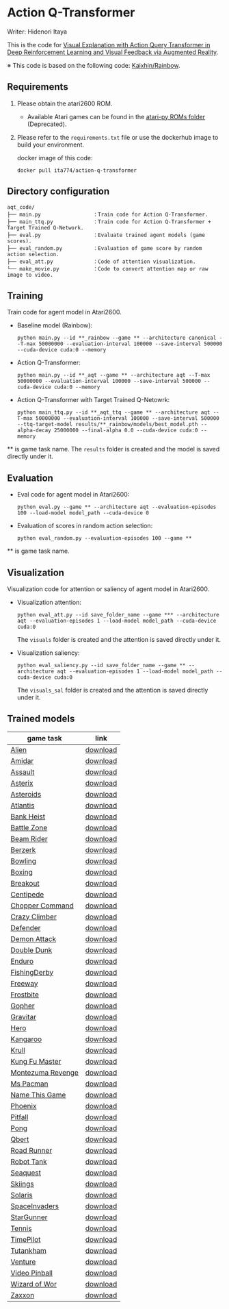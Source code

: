 Action Q-Transformer
=======
Writer: Hidenori Itaya

This is the code for [Visual Explanation with Action Query Transformer in Deep Reinforcement Learning and Visual Feedback via Augmented Reality](aaaa).

※ This code is based on the following code: [Kaixhin/Rainbow](https://github.com/Kaixhin/Rainbow).


##  Requirements

1. Please obtain the atari2600 ROM.
    - Available Atari games can be found in the [atari-py ROMs folder](https://github.com/openai/atari-py/tree/master/atari_py/atari_roms) (Deprecated).

2. Please refer to the `requirements.txt` file or use the dockerhub image to build your environment.

    docker image of this code: 
    ```
    docker pull ita774/action-q-transformer
    ```


## Directory configuration

```
aqt_code/
├── main.py                 ：Train code for Action Q-Transformer.
├── main_ttq.py             ：Train code for Action Q-Transformer + Target Trained Q-Network.
├── eval.py                 ：Evaluate trained agent models (game scores).
├── eval_random.py          ：Evaluation of game score by random action selection.
├── eval_att.py             ：Code of attention visualization.
└── make_movie.py           ：Code to convert attention map or raw image to video.
```


## Training

Train code for agent model in Atari2600.

- Baseline model (Rainbow):
    ```
    python main.py --id **_rainbow --game ** --architecture canonical --T-max 50000000 --evaluation-interval 100000 --save-interval 500000 --cuda-device cuda:0 --memory
    ```

- Action Q-Transformer:
    ```
    python main.py --id **_aqt --game ** --architecture aqt --T-max 50000000 --evaluation-interval 100000 --save-interval 500000 --cuda-device cuda:0 --memory
    ```

- Action Q-Transformer with Target Trained Q-Netowrk:
  ```
  python main_ttq.py --id **_aqt_ttq --game ** --architecture aqt --T-max 50000000 --evaluation-interval 100000 --save-interval 500000 --ttq-target-model results/**_rainbow/models/best_model.pth --alpha-decay 25000000 --final-alpha 0.0 --cuda-device cuda:0 --memory
  ```
** is game task name. The `results` folder is created and the model is saved directly under it.


## Evaluation

- Eval code for agent model in Atari2600:
    ```
    python eval.py --game ** --architecture aqt --evaluation-episodes 100 --load-model model_path --cuda-device 0 
    ```

- Evaluation of scores in random action selection:
    ```
    python eval_random.py --evaluation-episodes 100 --game **
    ```
** is game task name.


## Visualization

Visualization code for attention or saliency of agent model in Atari2600. 

- Visualization attention:
    ```
    python eval_att.py --id save_folder_name --game *** --architecture aqt --evaluation-episodes 1 --load-model model_path --cuda-device cuda:0
    ```
    The `visuals` folder is created and the attention is saved directly under it.

- Visualization saliency:
  ```
  python eval_saliency.py --id save_folder_name --game ** --architecture aqt --evaluation-episodes 1 --load-model model_path --cuda-device cuda:0
  ```
  The `visuals_sal` folder is created and the attention is saved directly under it.


## Trained models

| game task                                         | link                                      |
|---------------------------------------------------|-------------------------------------------|
| [Alien](https://www.gymlibrary.dev/environments/atari/alien/)     |  [download](http://www.mprg.cs.chubu.ac.jp/~itaya/share/trained_models/aqt/alien.zip) |
| [Amidar](https://www.gymlibrary.dev/environments/atari/amidar/)   |  [download](http://www.mprg.cs.chubu.ac.jp/~itaya/share/trained_models/aqt/amidar.zip) |
| [Assault](https://www.gymlibrary.dev/environments/atari/assault/)   |  [download](http://www.mprg.cs.chubu.ac.jp/~itaya/share/trained_models/aqt/assault.zip) |
| [Asterix](https://www.gymlibrary.dev/environments/atari/asterix/)   |  [download](http://www.mprg.cs.chubu.ac.jp/~itaya/share/trained_models/aqt/asterix.zip) |
| [Asteroids](https://www.gymlibrary.dev/environments/atari/asteroids/)   |  [download](http://www.mprg.cs.chubu.ac.jp/~itaya/share/trained_models/aqt/asteroids.zip) |
| [Atlantis](https://www.gymlibrary.dev/environments/atari/atlantis/)   |  [download](http://www.mprg.cs.chubu.ac.jp/~itaya/share/trained_models/aqt/atlantis.zip) |
| [Bank Heist](https://www.gymlibrary.dev/environments/atari/bank_heist/)   |  [download](http://www.mprg.cs.chubu.ac.jp/~itaya/share/trained_models/aqt/bank_heist.zip) |
| [Battle Zone](https://www.gymlibrary.dev/environments/atari/battle_zone/)   |  [download](http://www.mprg.cs.chubu.ac.jp/~itaya/share/trained_models/aqt/battle_zone.zip) |
| [Beam Rider](https://www.gymlibrary.dev/environments/atari/beam_rider/)   |  [download](http://www.mprg.cs.chubu.ac.jp/~itaya/share/trained_models/aqt/beam_rider.zip) |
| [Berzerk](https://www.gymlibrary.dev/environments/atari/berzerk/)   |  [download](http://www.mprg.cs.chubu.ac.jp/~itaya/share/trained_models/aqt/berzerk.zip) |
| [Bowling](https://www.gymlibrary.dev/environments/atari/bowling/)   |  [download](http://www.mprg.cs.chubu.ac.jp/~itaya/share/trained_models/aqt/bowling.zip) |
| [Boxing](https://www.gymlibrary.dev/environments/atari/boxing/)   |  [download](http://www.mprg.cs.chubu.ac.jp/~itaya/share/trained_models/aqt/boxing.zip) |
| [Breakout](https://www.gymlibrary.dev/environments/atari/breakout/)   |  [download](http://www.mprg.cs.chubu.ac.jp/~itaya/share/trained_models/aqt/breakout.zip) |
| [Centipede](https://www.gymlibrary.dev/environments/atari/centipede/)   |  [download](http://www.mprg.cs.chubu.ac.jp/~itaya/share/trained_models/aqt/centipede.zip) |
| [Chopper Command](https://www.gymlibrary.dev/environments/atari/chopper_command/)   |  [download](http://www.mprg.cs.chubu.ac.jp/~itaya/share/trained_models/aqt/chopper_command.zip) |
| [Crazy Climber](https://www.gymlibrary.dev/environments/atari/crazy_climber/)   |  [download](http://www.mprg.cs.chubu.ac.jp/~itaya/share/trained_models/aqt/crazy_climber.zip) |
| [Defender](https://www.gymlibrary.dev/environments/atari/defender/)   |  [download](http://www.mprg.cs.chubu.ac.jp/~itaya/share/trained_models/aqt/defender.zip) |
| [Demon Attack](https://www.gymlibrary.dev/environments/atari/demon_attack/)   |  [download](http://www.mprg.cs.chubu.ac.jp/~itaya/share/trained_models/aqt/demon_attack.zip) |
| [Double Dunk](https://www.gymlibrary.dev/environments/atari/double_dunk/)   |  [download](http://www.mprg.cs.chubu.ac.jp/~itaya/share/trained_models/aqt/double_dunk.zip) |
| [Enduro](https://www.gymlibrary.dev/environments/atari/enduro/)   |  [download](http://www.mprg.cs.chubu.ac.jp/~itaya/share/trained_models/aqt/enduro.zip) |
| [FishingDerby](https://www.gymlibrary.dev/environments/atari/fishing_derby/)   |  [download](http://www.mprg.cs.chubu.ac.jp/~itaya/share/trained_models/aqt/fishing_derby.zip) |
| [Freeway](https://www.gymlibrary.dev/environments/atari/freeway/)   |  [download](http://www.mprg.cs.chubu.ac.jp/~itaya/share/trained_models/aqt/freeway.zip) |
| [Frostbite](https://www.gymlibrary.dev/environments/atari/frostbite/)   |  [download](http://www.mprg.cs.chubu.ac.jp/~itaya/share/trained_models/aqt/frostbite.zip) |
| [Gopher](https://www.gymlibrary.dev/environments/atari/gopher/)   |  [download](http://www.mprg.cs.chubu.ac.jp/~itaya/share/trained_models/aqt/gopher.zip) |
| [Gravitar](https://www.gymlibrary.dev/environments/atari/gravitar/)   |  [download](http://www.mprg.cs.chubu.ac.jp/~itaya/share/trained_models/aqt/gravitar.zip) |
| [Hero](https://www.gymlibrary.dev/environments/atari/hero/)   |  [download](http://www.mprg.cs.chubu.ac.jp/~itaya/share/trained_models/aqt/hero.zip) |
| [Kangaroo](https://www.gymlibrary.dev/environments/atari/kangaroo/)   |  [download](http://www.mprg.cs.chubu.ac.jp/~itaya/share/trained_models/aqt/kangaroo.zip) |
| [Krull](https://www.gymlibrary.dev/environments/atari/krull/)   |  [download](http://www.mprg.cs.chubu.ac.jp/~itaya/share/trained_models/aqt/krull.zip) |
| [Kung Fu Master](https://www.gymlibrary.dev/environments/atari/kung_fu_master/)   |  [download](http://www.mprg.cs.chubu.ac.jp/~itaya/share/trained_models/aqt/kung_fu_master.zip) |
| [Montezuma Revenge](https://www.gymlibrary.dev/environments/atari/montezuma_revenge/)   |  [download](http://www.mprg.cs.chubu.ac.jp/~itaya/share/trained_models/aqt/montezuma_revenge.zip) |
| [Ms Pacman](https://www.gymlibrary.dev/environments/atari/ms_pacman/)   |  [download](http://www.mprg.cs.chubu.ac.jp/~itaya/share/trained_models/aqt/ms_pacman.zip) |
| [Name This Game](https://www.gymlibrary.dev/environments/atari/name_this_game/)   |  [download](http://www.mprg.cs.chubu.ac.jp/~itaya/share/trained_models/aqt/name_this_game.zip) |
| [Phoenix](https://www.gymlibrary.dev/environments/atari/phoenix/)   |  [download](http://www.mprg.cs.chubu.ac.jp/~itaya/share/trained_models/aqt/phoenix.zip) |
| [Pitfall](https://www.gymlibrary.dev/environments/atari/pitfall/)   |  [download](http://www.mprg.cs.chubu.ac.jp/~itaya/share/trained_models/aqt/pitfall.zip) |
| [Pong](https://www.gymlibrary.dev/environments/atari/pong/)   |  [download](http://www.mprg.cs.chubu.ac.jp/~itaya/share/trained_models/aqt/pong.zip) |
| [Qbert](https://www.gymlibrary.dev/environments/atari/qbert/)   |  [download](http://www.mprg.cs.chubu.ac.jp/~itaya/share/trained_models/aqt/qbert.zip) |
| [Road Runner](https://www.gymlibrary.dev/environments/atari/road_runner/)   |  [download](http://www.mprg.cs.chubu.ac.jp/~itaya/share/trained_models/aqt/road_runner.zip) |
| [Robot Tank](https://www.gymlibrary.dev/environments/atari/robotank/)   |  [download](http://www.mprg.cs.chubu.ac.jp/~itaya/share/trained_models/aqt/robotank.zip) |
| [Seaquest](https://www.gymlibrary.dev/environments/atari/seaquest/)   |  [download](http://www.mprg.cs.chubu.ac.jp/~itaya/share/trained_models/aqt/seaquest.zip) |
| [Skiings](https://www.gymlibrary.dev/environments/atari/skiing/)   |  [download](http://www.mprg.cs.chubu.ac.jp/~itaya/share/trained_models/aqt/skiing.zip) |
| [Solaris](https://www.gymlibrary.dev/environments/atari/solaris/)   |  [download](http://www.mprg.cs.chubu.ac.jp/~itaya/share/trained_models/aqt/solaris.zip) |
| [SpaceInvaders](https://www.gymlibrary.dev/environments/atari/space_invaders/)   |  [download](http://www.mprg.cs.chubu.ac.jp/~itaya/share/trained_models/aqt/space_invaders.zip) |
| [StarGunner](https://www.gymlibrary.dev/environments/atari/star_gunner/)   |  [download](http://www.mprg.cs.chubu.ac.jp/~itaya/share/trained_models/aqt/star_gunner.zip) |
| [Tennis](https://www.gymlibrary.dev/environments/atari/tennis/)   |  [download](http://www.mprg.cs.chubu.ac.jp/~itaya/share/trained_models/aqt/tennis.zip) |
| [TimePilot](https://www.gymlibrary.dev/environments/atari/time_pilot/)   |  [download](http://www.mprg.cs.chubu.ac.jp/~itaya/share/trained_models/aqt/time_pilot.zip) |
| [Tutankham](https://www.gymlibrary.dev/environments/atari/tutankham/)   |  [download](http://www.mprg.cs.chubu.ac.jp/~itaya/share/trained_models/aqt/tutankham.zip) |
| [Venture](https://www.gymlibrary.dev/environments/atari/venture/)   |  [download](http://www.mprg.cs.chubu.ac.jp/~itaya/share/trained_models/aqt/venture.zip) |
| [Video Pinball](https://www.gymlibrary.dev/environments/atari/video_pinball/)   |  [download](http://www.mprg.cs.chubu.ac.jp/~itaya/share/trained_models/aqt/video_pinball.zip) |
| [Wizard of Wor](https://www.gymlibrary.dev/environments/atari/wizard_of_wor/)   |  [download](http://www.mprg.cs.chubu.ac.jp/~itaya/share/trained_models/aqt/wizard_of_wor.zip) |
| [Zaxxon](https://www.gymlibrary.dev/environments/atari/zaxxon/)   |  [download](http://www.mprg.cs.chubu.ac.jp/~itaya/share/trained_models/aqt/zaxxon.zip) |

